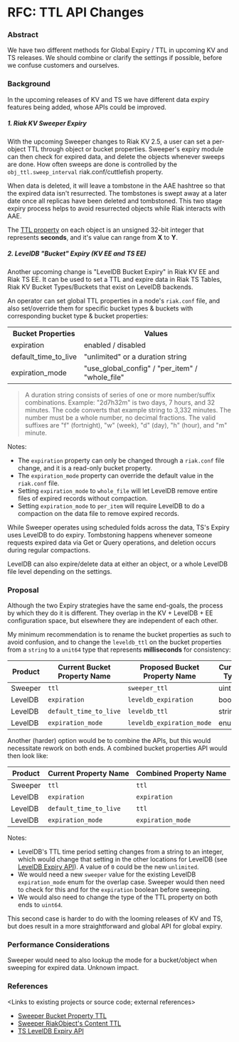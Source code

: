 # RFC: TTL API Changes

### Abstract

We have two different methods for Global Expiry / TTL in upcoming KV and TS releases.
We should combine or clarify the settings if possible, before we confuse customers and ourselves.

### Background

In the upcoming releases of KV and TS we have different data expiry features being added, whose APIs could be improved.

##### 1\. Riak KV Sweeper Expiry

With the upcoming Sweeper changes to Riak KV 2.5, a user can set a per-object TTL through object or bucket properties. Sweeper's expiry module can then check for expired data, and delete the objects whenever sweeps are done.  How often sweeps are done is controlled by the `obj_ttl.sweep_interval` riak.conf/cuttlefish property.

When data is deleted, it will leave a tombstone in the AAE hashtree so that the expired data isn't resurrected. The tombstones is swept away at a later date once all replicas have been deleted and tombstoned. This two stage expiry process helps to avoid resurrected objects while Riak interacts with AAE.

The [TTL property](https://github.com/basho/riak_pb/blob/develop/src/riak_kv.proto#L237) on each object is an unsigned 32-bit integer that represents **seconds**, and it's value can range from **X** to **Y**.


##### 2\. LevelDB "Bucket" Expiry (KV EE and TS EE)

Another upcoming change is "LevelDB Bucket Expiry" in Riak KV EE and Riak TS EE.
It can be used to set a TTL and expire data in Riak TS Tables, Riak KV Bucket Types/Buckets that exist on LevelDB backends.

An operator can set global TTL properties in a node's `riak.conf` file, and also set/override them for specific bucket types & buckets with corresponding bucket type & bucket properties:

<table>
  <tr><th>Bucket Properties</th><th>Values</th></tr>
  <tr><td>expiration</td><td>enabled / disabled</td></tr>
  <tr><td>default_time_to_live</td><td>"unlimited" or a duration string</td></tr>
  <tr><td>expiration_mode</td><td>"use_global_config" / "per_item" / "whole_file"</td></tr>
</table>

>A duration string consists of series of one or more number/suffix combinations.  Example: "2d7h32m" is two days, 7 hours, and 32 minutes.  The code converts that example string to 3,332 minutes.  The number must be a whole number, no decimal fractions.  The valid suffixes are "f" (fortnight), "w" (week), "d" (day), "h" (hour), and "m" minute.

Notes:
 - The `expiration` property can only be changed through a  `riak.conf` file change, and it is a read-only bucket property.
 - The `expiration_mode` property can override the default value in the `riak.conf` file.
 - Setting `expiration_mode` to `whole_file` will let LevelDB remove entire files of expired records without compaction.
 - Setting `expiration_mode` to `per_item` will require LevelDB to do a compaction on the data file to remove expired records.


While Sweeper operates using scheduled folds across the data, TS's Expiry uses LevelDB to do expiry. Tombstoning happens whenever someone requests expired data via Get or Query operations, and deletion occurs during regular compactions.

LevelDB can also expire/delete data at either an object, or a whole LevelDB file level depending on the settings.




### Proposal

Although the two Expiry strategies have the same end-goals, the process by which they do it is different. They overlap in the KV + LevelDB + EE configuration space, but elsewhere they are independent of each other.

My minimum recommendation is to rename the bucket properties as such to avoid confusion, and to change the `leveldb_ttl` on the bucket properties from a `string` to a `unit64` type that represents **milliseconds** for consistency:

| Product | Current Bucket Property Name | Proposed Bucket Property Name | Current Type | Proposed Type |
| ------- | ------- | ------- | ------- | ------- |
| Sweeper | `ttl` | `sweeper_ttl` | uint32 | uint32 |
| LevelDB | `expiration` | `leveldb_expiration` | boolean | boolean |
| LevelDB | `default_time_to_live` | `leveldb_ttl` | string | **uint64** |
| LevelDB | `expiration_mode` | `leveldb_expiration_mode` | enum | enum |

Another (harder) option would be to combine the APIs, but this would necessitate rework on both ends.  A combined bucket properties API would then look like:

| Product | Current Property Name | Combined Property Name |
| ------- | ------- | ------- |
| Sweeper | `ttl` | `ttl` |
| LevelDB | `expiration` | `expiration` |
| LevelDB | `default_time_to_live` | `ttl` |
| LevelDB | `expiration_mode` | `expiration_mode` |

Notes:
 - LevelDB's TTL time period setting changes from a string to an integer, which would change that setting in the other locations for LevelDB (see [LevelDB Expiry API](https://github.com/basho/leveldb/wiki/mv-bucket-expiry2#three-properties-three-names-each)). A value of `0` could be the new `unlimited`.  
 - We would need a new `sweeper` value for the existing LevelDB `expiration_mode` enum for the overlap case. Sweeper would then need to check for this and for the `expiration` boolean before sweeping.
 - We would also need to change the type of the TTL property on both ends to `uint64`.

This second case is harder to do with the looming releases of KV and TS, but does result in a more straightforward and global API for global expiry.


### Performance Considerations

Sweeper would need to also lookup the mode for a bucket/object when sweeping for expired data. Unknown impact.

### References

<Links to existing projects or source code; external references>

- [Sweeper Bucket Property TTL](https://github.com/basho/riak_pb/blob/develop/src/riak.proto#L151-L152)
- [Sweeper RiakObject's Content TTL](https://github.com/basho/riak_pb/blob/develop/src/riak_kv.proto#L237)
- [TS LevelDB Expiry API](https://github.com/basho/leveldb/wiki/mv-bucket-expiry2#three-properties-three-names-each)
